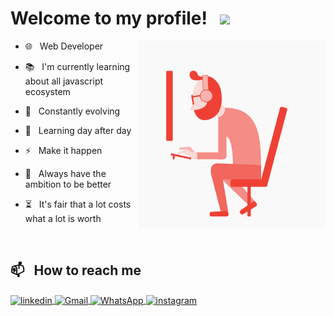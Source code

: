 # Welcome to my profile!  &nbsp; <img width="30px" src="https://github.com/FelipePinheiroRegina/FelipePinheiroRegina/assets/113048688/fc17f9e0-f895-4d8c-8f93-e245163788f9">

<img align="right" width="auto" height="300" src="https://github.com/FelipePinheiroRegina/FelipePinheiroRegina/blob/main/Bm7L.gif">

- 🌐 &nbsp; Web Developer

- 📚 &nbsp; I'm currently learning about all javascript ecosystem

- 🚀 &nbsp; Constantly evolving

- 🌱 &nbsp; Learning day after day

- ⚡ &nbsp; Make it happen

- 📌 &nbsp; Always have the ambition to be better

- ⏳ &nbsp; It's fair that a lot costs what a lot is worth 

<br>

## 📫 &nbsp; How to reach me
<a href="https://linkedin.com/in/felipe-pinheiro-002427250" target="_blank">
  <img align="center" src="https://img.shields.io/badge/-Felipe Pinheiro-05122A?style=flat&logo=linkedin" alt="linkedin"/>
</a>
<a href="#">
 <img align="center" src="https://img.shields.io/badge/-felipereginadev@gmail.com-05122A?style=flat&logo=gmail" alt="Gmail"/>
</a>
<a href="#">
 <img align="center" src="https://img.shields.io/badge/-14997778955-05122A?style=flat&logo=whatsapp" alt="WhatsApp"/>
</a>
<a href="https://instagram.com/feh_pinheiroo" target="_blank">
 <img align="center" src="https://img.shields.io/badge/-fehpinheiroo-05122A?style=flat&logo=instagram" alt="instagram"/>
</a>











